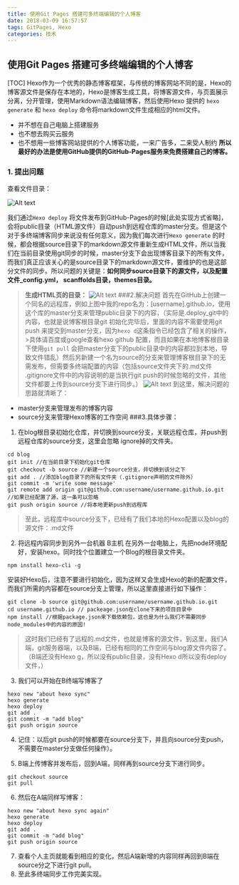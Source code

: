 ```yaml
---
title: 使用Git Pages 搭建可多终端编辑的个人博客
date: 2018-03-09 16:57:57
tags: GitPages, Hexo
categories: 技术
---
```

## 使用Git Pages 搭建可多终端编辑的个人博客
[TOC]
Hexo作为一个优秀的静态博客框架，与传统的博客网站不同的是，Hexo的博客源文件是保存在本地的，Hexo是博客生成工具，将博客源文件，与页面展示分离，分开管理，使用Markdown语法编辑博客，然后使用Hexo 提供的 `hexo generate`	和 `hexo deploy`	命令将markdown文件生成相应的html文件。
* 并不想在自己电脑上搭建服务
* 也不想去购买云服务
* 也不想用一些博客网站提供的个人博客功能，一来广告多，二来受人制约
**所以最好的办法是使用GitHub提供的GitHub-Pages服务来免费搭建自己的博客。**
### 1.	提出问题
查看文件目录：

![Alt text](./hexo.png)

我们通过`Hexo deploy`	将文件发布到GitHub-Pages的时候[此处实现方式省略]，会将public目录（HTML源文件）自动push到远程仓库的master分支。但是这个对于多终端博客同步来说没有任何意义，因为我们每次进行`Hexo generate`	的时候，都会根据source目录下的markdown源文件重新生成HTML文件，所以当我们在当前目录使用git同步的时候，master分支下会出现博客目录下的所有文件，而我们真正应该关心的是source目录下的markdown源文件，要维护的也是这部分文件的同步。所以问题的关键是：**如何同步source目录下的源文件，以及配置文件_config.yml， scanffolds目录，themes目录。**

>**生成HTML页的目录：**
![Alt text](./1.png)
###2.解决问题
首先在GitHub上创建一个同名的远程库，例如上图中我的repo名为：[username].github.io，使用这个库的master分支来管理public目录下的内容，（实际是.deploy_git中的内容，也就是说博客根目录git 初始化完毕后，里面的内容不需要使用git push 来提交到master分支，因为`hexo d`这条指令已经包含了相关的操作，>具体请百度或google查看hexo github 配置，而且如果在本地博客根目录下使用`git pull`	会把master分支下的public目录中的内容都拉到本地，导致文件错乱）然后另新建一个名为source的分支来管理博客根目录下的无需发布，但需要多终端配置的内容（包括source文件夹下的.md文件
.gitignore文件中的内容说明的是当执行git push的时候忽略的文件，其他文件都要上传到source分支下进行同步。）
![Alt text](./4.png)
到这里，解决问题的思路就清晰了：
*	master分支来管理发布的博客内容
*	source分支来管理Hexo博客的工作空间
###3.具体步骤：
1. 在blog根目录初始化仓库，并切换到source分支，关联远程仓库，并push到远程仓库的source分支，这里会忽略 ignore掉的文件夹。
```
cd blog
git init //在当前目录下初始化git仓库
git checkout -b source //新建一个source分支，并切换到该分之下
git add . //添加blog目录下的所有文件夹（.gitignore声明的文件除外）
git commit -m 'write some message'
git remote add origin git@github.com:username/username.github.io.git //如果已经配置了源，这一条可以忽略
git push origin source //将本地更新push到远程库
```
>至此，远程库中source分支下，已经有了我们本地的Hexo配置以及blog的源文件：.md文件


2. 将远程内容同步到另外一台机器 B主机
在另外一台电脑上，先把node环境配好，安装hexo。同时找个位置建立一个Blog的根目录文件夹。
``` 
npm install hexo-cli -g
```
安装好Hexo后，注意不要进行初始化，因为这样又会生成Hexo的新的配置文件，而我们所需的内容都在source分支上管理，所以这里直接进行如下操作：
```
git clone -b source git@github.com:username/username.github.io.git
cd username.github.io // packeage.json在clone下来的项目目录中
npm install //根据package.json来下载依赖包，这也是为什么我们不需要同步node_modules中的内容的原因!

```
>这时我们已经有了远程的.md文件，也就是博客的源文件，到这里，我们A端，git服务器端，以及B端，已经有相同的工作空间与blog源文件内容了。（B端还没有Hexo g，所以没有public目录，没有Hexo d所以没有deploy文件，）

3.	我们可以开始在B终端写博客了
```
hexo new "about hexo sync"
hexo generate
hexo deploy
git add .
git commit -m "add blog"
git push origin source
```
4.	记住：以后git push的时候都要在source分支下，并且向source分支push，不需要在master分支做任何操作）。

5.	B端上传博客并发布后，回到A端，同样再到source分支下进行同步。
```
git checkout source
git pull

```
6. 然后在A端同样写博客：
```
hexo new "about hexo sync again"
hexo generate
hexo deploy
git add .
git commit -m "add blog"
git push origin source

```
7. 查看个人主页就能看到相应的变化，然后A端新增的内容同样再回到B端在source分之下进行git pull。
8. 至此多终端同步工作完美实现。








